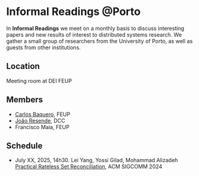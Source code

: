 # Informal Readings @Porto

In **Informal Readings** we meet on a monthly basis to discuss interesting papers and new results of interest to distributed systems research. We gather a small group of researchers from the University of Porto, as well as guests from other institutions.

## Location

Meeting room at DEI FEUP

## Members

* [Carlos Baquero](https://cbaquero.github.io/web/), FEUP
* [João Resende](https://jresende.github.io), DCC
* Francisco Maia, FEUP

## Schedule

* July XX, 2025, 14h30. Lei Yang, Yossi Gilad, Mohammad Alizadeh [Practical Rateless Set Reconciliation](https://arxiv.org/abs/2402.02668), ACM SIGCOMM 2024
